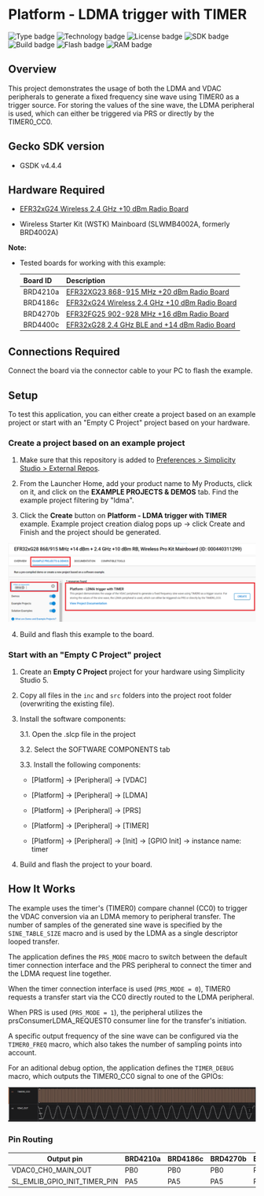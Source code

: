 # Platform - LDMA trigger with TIMER #
![Type badge](https://img.shields.io/badge/dynamic/json?url=https://raw.githubusercontent.com/SiliconLabs/application_examples_ci/master/platform_applications/platform_ldma_trigger_with_timer_common.json&label=Type&query=type&color=green)
![Technology badge](https://img.shields.io/badge/dynamic/json?url=https://raw.githubusercontent.com/SiliconLabs/application_examples_ci/master/platform_applications/platform_ldma_trigger_with_timer_common.json&label=Technology&query=technology&color=green)
![License badge](https://img.shields.io/badge/dynamic/json?url=https://raw.githubusercontent.com/SiliconLabs/application_examples_ci/master/platform_applications/platform_ldma_trigger_with_timer_common.json&label=License&query=license&color=green)
![SDK badge](https://img.shields.io/badge/dynamic/json?url=https://raw.githubusercontent.com/SiliconLabs/application_examples_ci/master/platform_applications/platform_ldma_trigger_with_timer_common.json&label=SDK&query=sdk&color=green)
![Build badge](https://img.shields.io/endpoint?url=https://raw.githubusercontent.com/SiliconLabs/application_examples_ci/master/platform_applications/platform_ldma_trigger_with_timer_build_status.json)
![Flash badge](https://img.shields.io/badge/dynamic/json?url=https://raw.githubusercontent.com/SiliconLabs/application_examples_ci/master/platform_applications/platform_ldma_trigger_with_timer_common.json&label=Flash&query=flash&color=blue)
![RAM badge](https://img.shields.io/badge/dynamic/json?url=https://raw.githubusercontent.com/SiliconLabs/application_examples_ci/master/platform_applications/platform_ldma_trigger_with_timer_common.json&label=RAM&query=ram&color=blue)

## Overview ##

This project demonstrates the usage of both the LDMA and VDAC peripherals to generate a fixed frequency sine wave using TIMER0 as a trigger source. For storing the values of the sine wave, the LDMA peripheral is used, which can either be triggered via PRS or directly by the TIMER0_CC0.

## Gecko SDK version ##

- GSDK v4.4.4

## Hardware Required ##

- [EFR32xG24 Wireless 2.4 GHz +10 dBm Radio Board](https://www.silabs.com/development-tools/wireless/xg24-rb4186c-efr32xg24-wireless-gecko-radio-board?tab=overview)

- Wireless Starter Kit (WSTK) Mainboard (SLWMB4002A, formerly BRD4002A)

**Note:**

   - Tested boards for working with this example: 

      | Board ID | Description  |
      | ---------------------- | ------ |
      | BRD4210a | [EFR32XG23 868-915 MHz +20 dBm Radio Board](https://www.silabs.com/development-tools/wireless/xg23-rb4210a-efr32xg23-868-915-mhz-20-dbm-radio-board?tab=overview)|
      | BRD4186c | [EFR32xG24 Wireless 2.4 GHz +10 dBm Radio Board](https://www.silabs.com/development-tools/wireless/xg24-rb4186c-efr32xg24-wireless-gecko-radio-board?tab=overview)|
      | BRD4270b | [EFR32FG25 902-928 MHz +16 dBm Radio Board](https://www.silabs.com/development-tools/wireless/proprietary/fg25-rb4270b-efr32fg25-radio-board?tab=overview)|
      | BRD4400c | [EFR32xG28 2.4 GHz BLE and +14 dBm Radio Board](https://www.silabs.com/development-tools/wireless/xg28-rb4400c-efr32xg28-2-4-ghz-ble-and-14-dbm-radio-board?tab=overview)|

## Connections Required ##

Connect the board via the connector cable to your PC to flash the example.

## Setup ##

To test this application, you can either create a project based on an example project or start with an "Empty C Project" project based on your hardware.

### Create a project based on an example project ###

1. Make sure that this repository is added to [Preferences > Simplicity Studio > External Repos](https://docs.silabs.com/simplicity-studio-5-users-guide/latest/ss-5-users-guide-about-the-launcher/welcome-and-device-tabs).

2. From the Launcher Home, add your product name to My Products, click on it, and click on the **EXAMPLE PROJECTS & DEMOS** tab. Find the example project filtering by "ldma".

3. Click the **Create** button on **Platform - LDMA trigger with TIMER** example. Example project creation dialog pops up -> click Create and Finish and the project should be generated.

![create_project](image/create_project.png)

4. Build and flash this example to the board.

### Start with an "Empty C Project" project ###

1. Create an **Empty C Project** project for your hardware using Simplicity Studio 5.

2. Copy all files in the `inc` and `src` folders into the project root folder (overwriting the existing file).

3. Install the software components:

    3.1. Open the .slcp file in the project

    3.2. Select the SOFTWARE COMPONENTS tab

    3.3. Install the following components:

    - [Platform] → [Peripheral] → [VDAC]

    - [Platform] → [Peripheral] → [LDMA]

    - [Platform] → [Peripheral] → [PRS]

    - [Platform] → [Peripheral] → [TIMER]

    - [Platform] → [Peripheral] → [Init] → [GPIO Init] → instance name: timer

4. Build and flash the project to your board.

## How It Works ##

The example uses the timer's (TIMER0) compare channel (CC0) to trigger the VDAC conversion via an LDMA memory to peripheral transfer. The number of samples of the generated sine wave is specified by the `SINE_TABLE_SIZE` macro and is used by the LDMA as a single descriptor looped transfer.

The application defines the `PRS_MODE` macro to switch between the default timer connection interface and the PRS peripheral to connect the timer and the LDMA request line together.

When the timer connection interface is used (`PRS_MODE = 0`), TIMER0 requests a transfer start via the CC0 directly routed to the LDMA peripheral.

When PRS is used (`PRS_MODE = 1`), the peripheral utilizes the prsConsumerLDMA_REQUEST0 consumer line for the transfer's initiation.

A specific output frequency of the sine wave can be configured via the `TIMER0_FREQ` macro, which also takes the number of sampling points into account.

For an aditional debug option, the application defines the `TIMER_DEBUG` macro, which outputs the TIMER0_CC0 signal to one of the GPIOs:

![generated](image/generated.png)

### Pin Routing ###
| Output pin | BRD4210a | BRD4186c | BRD4270b | BRD4400C |
| --- | --- | --- | --- | --- |
| VDAC0_CH0_MAIN_OUT | PB0 | PB0 | PB0 | PB0 |
| SL_EMLIB_GPIO_INIT_TIMER_PIN | PA5 | PA5 | PA5 | PA11 |